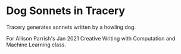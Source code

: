 # Dog Sonnets in Tracery
Tracery generates sonnets written by a howling dog.

For Allison Parrish's Jan 2021 Creative Writing with Computation and Machine Learning class.
